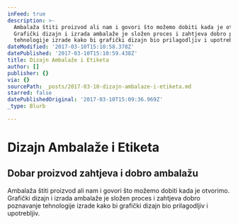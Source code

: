 ```yaml
---
inFeed: true
description: >-
  Ambalaža štiti proizvod ali nam i govori što možemo dobiti kada je otvorimo.
  Grafički dizajn i izrada ambalaže je složen proces i zahtjeva dobro poznavanje
  tehnologije izrade kako bi grafički dizajn bio prilagodljiv i upotrebljiv.
dateModified: '2017-03-10T15:10:58.378Z'
datePublished: '2017-03-10T15:10:59.438Z'
title: Dizajn Ambalaže i Etiketa
author: []
publisher: {}
via: {}
sourcePath: _posts/2017-03-10-dizajn-ambalaze-i-etiketa.md
starred: false
datePublishedOriginal: '2017-03-10T15:09:36.969Z'
_type: Blurb

---
```

# Dizajn Ambalaže i Etiketa

## Dobar proizvod zahtjeva i dobro ambalažu

Ambalaža štiti proizvod ali nam i govori što možemo dobiti kada je otvorimo. Grafički dizajn i izrada ambalaže je složen proces i zahtjeva dobro poznavanje tehnologije izrade kako bi grafički dizajn bio prilagodljiv i upotrebljiv.